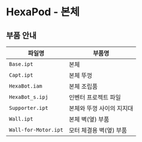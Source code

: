 # HexaPod - 본체

## 부품 안내

| 파일명 | 부품명 |
| --- | --- |
| `Base.ipt` | 본체 |
| `Capt.ipt` | 본체 뚜껑 |
| `HexaBot.iam` | 본체 조립품 |
| `HexaBot_s.ipj` | 인벤터 프로젝트 파일 |
| `Supporter.ipt` | 본체와 뚜껑 사이의 지지대 |
| `Wall.ipt` | 본체 벽(옆) 부품 |
| `Wall-for-Motor.ipt` | 모터 체결용 벽(옆) 부품 |
